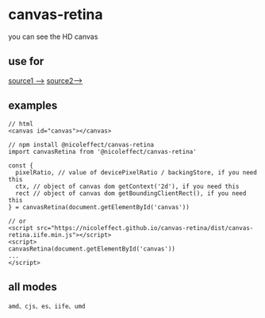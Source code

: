 # canvas-retina

you can see the HD canvas

## use for

[source1 -->](https://github.com/nicoleffect/point-plot)
[source2-->](https://github.com/nicoleffect/simple-circle-progress)

## examples

```
// html
<canvas id="canvas"></canvas>
```

```
// npm install @nicoleffect/canvas-retina
import canvasRetina from '@nicoleffect/canvas-retina'

const {
  pixelRatio, // value of devicePixelRatio / backingStore, if you need this
  ctx, // object of canvas dom getContext('2d'), if you need this
  rect // object of canvas dom getBoundingClientRect(), if you need this
} = canvasRetina(document.getElementById('canvas'))

```

```
// or
<script src="https://nicoleffect.github.io/canvas-retina/dist/canvas-retina.iife.min.js"></script>
<script>
canvasRetina(document.getElementById('canvas'))
...
</script>
```

## all modes

```
amd、cjs、es、iife、umd
```
